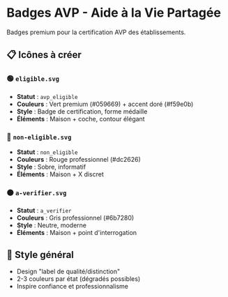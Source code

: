 # Badges AVP - Aide à la Vie Partagée

Badges premium pour la certification AVP des établissements.

## 📋 Icônes à créer

### 🟢 `eligible.svg`
- **Statut** : `avp_eligible`
- **Couleurs** : Vert premium (#059669) + accent doré (#f59e0b)
- **Style** : Badge de certification, forme médaille
- **Éléments** : Maison + coche, contour élégant

### 🔴 `non-eligible.svg`
- **Statut** : `non_eligible` 
- **Couleurs** : Rouge professionnel (#dc2626)
- **Style** : Sobre, informatif
- **Éléments** : Maison + X discret

### ⚫ `a-verifier.svg`
- **Statut** : `a_verifier`
- **Couleurs** : Gris professionnel (#6b7280)
- **Style** : Neutre, moderne
- **Éléments** : Maison + point d'interrogation

## 🎨 Style général
- Design "label de qualité/distinction"
- 2-3 couleurs par état (dégradés possibles)
- Inspire confiance et professionnalisme
